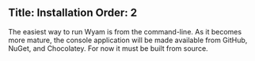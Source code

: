 Title: Installation
Order: 2
---
The easiest way to run Wyam is from the command-line. As it becomes more mature, the console application will be made available from GitHub, NuGet, and Chocolatey. For now it must be built from source.